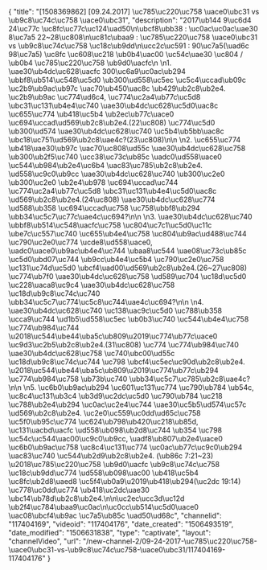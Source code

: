 {
    "title": "[1508369862] [09.24.2017] \uc785\uc220\uc758 \uace0\ubc31 vs \ub9c8\uc74c\uc758 \uace0\ubc31",
    "description": "2017\ub144 9\uc6d4 24\uc77c \uc8fc\uc77c\uc124\uad50\n\ubcf8\ubb38 : \uc0ac\uc0ac\uae30 8\uc7a5 22~28\uc808\n\uc81c\ubaa9 : \uc785\uc220\uc758 \uace0\ubc31 vs \ub9c8\uc74c\uc758 \uc18c\ub9dd\n\ucc2c\uc591 : 90\uc7a5(\uad6c 98\uc7a5) \uc8fc \uc608\uc218 \ub0b4\uac00 \uc54c\uae30 \uc804 \/ \ub0b4 \uc785\uc220\uc758 \ub9d0\uacfc\n \n1.     \uae30\ub4dc\uc628\uacfc 300\uc6a9\uc0ac\ub294 \ubbf8\ub514\uc548\uc5d0 \ub300\ud558\uc5ec \uc5c4\uccad\ub09c \uc2b9\ub9ac\ub97c \uac70\ub450\uac8c \ub429\ub2c8\ub2e4. \uc2b9\ub9ac \uc774\ud6c4, \uc774\uc2a4\ub77c\uc5d8 \ubc31\uc131\ub4e4\uc740 \uae30\ub4dc\uc628\uc5d0\uac8c \uc655\uc774 \ub418\uc5b4 \ub2ec\ub77c\uace0 \uc694\uccad\ud569\ub2c8\ub2e4.(22\uc808) \uc774\uc5d0 \ub300\ud574 \uae30\ub4dc\uc628\uc740 \uc5b4\ub5bb\uac8c \ubc18\uc751\ud569\ub2c8\uae4c?(23\uc808)\n\n \n2.    \uc655\uc774 \ub418\uae30\ub97c \uac70\uc808\ud55c \uae30\ub4dc\uc628\uc758 \ub300\ub2f5\uc740 \ucc38\uc73c\ub85c \uadc0\ud558\uace0 \uc544\ub984\ub2e4\uc6b4 \uac83\uc785\ub2c8\ub2e4. \ud558\uc9c0\ub9cc \uae30\ub4dc\uc628\uc740 \ub300\uc2e0 \ub300\uc2e0 \ub2e4\ub978 \uc694\uccad\uc744 \uc774\uc2a4\ub77c\uc5d8 \ubc31\uc131\ub4e4\uc5d0\uac8c \ud569\ub2c8\ub2e4.(24\uc808) \uae30\ub4dc\uc628\uc774 \ud588\ub358 \uc694\uccad\uc758 \uc758\ubbf8\ub294 \ubb34\uc5c7\uc77c\uae4c\uc694?\n\n \n3.    \uae30\ub4dc\uc628\uc740 \ubbf8\ub514\uc548\uacfc\uc758 \uc804\uc7c1\uc5d0\uc11c \ube7c\uc557\uc740 \uc655\ub4e4\uc758 \uc804\ub9ac\ud488\uc744 \uc790\uc2e0\uc774 \ucde8\ud558\uace0, \uadc0\uace0\ub9ac\ub4e4\uc744 \ubaa8\uc544 \uae08\uc73c\ub85c \uc5d0\ubd07\uc744 \ub9cc\ub4e4\uc5b4 \uc790\uc2e0\uc758 \uc131\uc74d\uc5d0 \ubcf4\uad00\ud569\ub2c8\ub2e4.(26~27\uc808) \uc774\ub7f0 \uae30\ub4dc\uc628\uc758 \ud589\uc704 \uc18d\uc5d0 \uc228\uaca8\uc9c4 \uae30\ub4dc\uc628\uc758 \uc18d\ub9c8\uc74c\uc740 \ubb34\uc5c7\uc774\uc5c8\uc744\uae4c\uc694?\n\n \n4.    \uae30\ub4dc\uc628\uc740 \uc138\uac9c\uc5d0 \uc788\ub358 \ucca9\uc744 \ud1b5\ud558\uc5ec \ub0b3\uc740 \uc544\ub4e4\uc758 \uc774\ub984\uc744 \u2018\uc544\ube44\uba5c\ub809\u2019\uc774\ub77c\uace0 \uc9d3\uc2b5\ub2c8\ub2e4.(31\uc808) \uc774 \uc774\ub984\uc740 \uae30\ub4dc\uc628\uc758 \uc740\ubc00\ud55c \uc18d\ub9c8\uc74c\uc744 \uc798 \ubcf4\uc5ec\uc90d\ub2c8\ub2e4. \u2018\uc544\ube44\uba5c\ub809\u2019\uc774\ub77c\ub294 \uc774\ub984\uc758 \ub73b\uc740 \ubb34\uc5c7\uc785\ub2c8\uae4c?\n\n \n5.    \uc6b0\ub9ac\ub294 \uc601\uc131\uc774 \uc790\ub784 \ub54c, \uc8c4\uc131\ub3c4 \ub3d9\uc2dc\uc5d0 \uc790\ub784 \uc218 \uc788\ub2e4\ub294 \uc0ac\uc2e4\uc744 \uae30\uc5b5\ud574\uc57c \ud569\ub2c8\ub2e4. \uc2e0\uc559\uc0dd\ud65c\uc758 \uc5f0\ub95c\uc774 \uc624\ub798\ub420\uc218\ub85d, \uc131\uacbd\uacfc \ud558\ub098\ub2d8\uc744 \ub354 \uc798 \uc54c\uc544\uac00\uc9c0\ub9cc, \uadf8\ub807\ub2e4\uace0 \uc6b0\ub9ac\uc758 \uc8c4\uc131\uc774 \uc0ac\ub77c\uc9c0\ub294 \uac83\uc740 \uc544\ub2d9\ub2c8\ub2e4. (\ub86c 7:21~23) \u2018\uc785\uc220\uc758 \ub9d0\uacfc \ub9c8\uc74c\uc758 \uc18c\ub9dd\uc774 \ud558\ub098\uac00 \ub418\uc5b4 \uc8fc\ub2d8\uaed8 \uc5f4\ub0a9\u2019\ub418\ub294(\uc2dc 19:14) \uc778\uc0dd\uc774 \ub418\uc2dc\uae30 \ubc14\ub78d\ub2c8\ub2e4.\n\n\uc2ec\ucc3d\uc12d \ub2f4\uc784\ubaa9\uc0ac\n\uc0cc\ub514\uc5d0\uace0 \uac08\ubcf4\ub9ac \uc7a5\ub85c \uad50\ud68c",
    "channelid": "117404169",
    "videoid": "117404176",
    "date_created": "1506493519",
    "date_modified": "1506631838",
    "type": "captivate",
    "layout": "channelVideo",
    "url": "\/new-channel-2\/09-24-2017-\uc785\uc220\uc758-\uace0\ubc31-vs-\ub9c8\uc74c\uc758-\uace0\ubc31\/117404169-117404176"
}